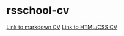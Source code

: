 # rsschool-cv

[Link to markdown CV](https://guranda26.github.io/rsschool-cv/cv)
[Link to HTML/CSS CV](https://guranda26.github.io/rsschool-cv/)
